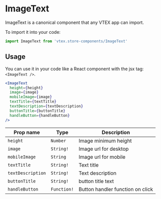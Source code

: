 # ImageText
ImageText is a canonical component that any VTEX app can import.

To import it into your code: 
```js
import ImageText from 'vtex.store-components/ImageText'
```

## Usage
You can use it in your code like a React component with the jsx tag: `<ImageText />`. 
```jsx
<ImageText 
  height={height}
  image={image}
  mobileImage={image}
  textTitle={textTitle}
  textDescription={textDescription}
  buttonTitle={buttonTitle}
  handleButton={handleButton}
/>
```
| Prop name | Type | Description |
| --- | --- | --- |
| `height` | `Number` | Image minimum height |
| `image` | `String!` | Image url for desktop |
| `mobileImage` | `String` | Image url for mobile |
| `textTitle` | `String!` | Text title |
| `textDescription` | `String!` | Text description |
| `buttonTitle` | `String!` | button title text |
| `handleButton` | `Function!` | Button handler function on click |
